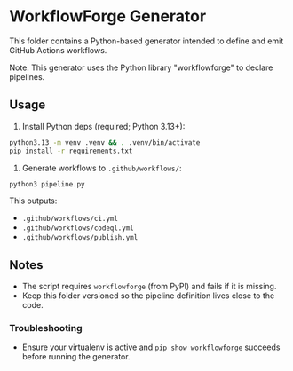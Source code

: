 # WorkflowForge Generator

This folder contains a Python-based generator intended to define and emit GitHub Actions workflows.

Note: This generator uses the Python library "workflowforge" to declare pipelines.

## Usage

1. Install Python deps (required; Python 3.13+):

```bash
python3.13 -m venv .venv && . .venv/bin/activate
pip install -r requirements.txt
```

1. Generate workflows to `.github/workflows/`:

```bash
python3 pipeline.py
```

This outputs:

- `.github/workflows/ci.yml`
- `.github/workflows/codeql.yml`
- `.github/workflows/publish.yml`

## Notes

- The script requires `workflowforge` (from PyPI) and fails if it is missing.
- Keep this folder versioned so the pipeline definition lives close to the code.

### Troubleshooting

- Ensure your virtualenv is active and `pip show workflowforge` succeeds before running the generator.
